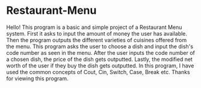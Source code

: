 # Restaurant-Menu
Hello! 
This program is a basic and simple project of a Restaurant Menu system. First it asks to input the amount of money the user has available. Then the program outputs the different varieties of cuisines offered from the menu. This program asks the user to choose a dish and input the dish's code number as seen in the menu. After the user inputs the code number of a chosen dish, the price of the dish gets outputted. Lastly, the modified net worth of the user if they buy the dish gets outputted.
In this program, I have used the common concepts of Cout, Cin, Switch, Case, Break etc. 
Thanks for viewing this program.
